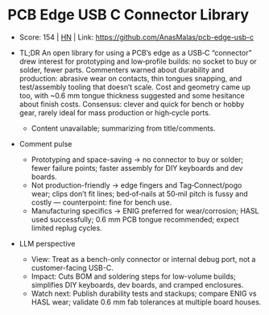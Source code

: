 # PCB Edge USB C Connector Library

- Score: 154 | [HN](https://news.ycombinator.com/item?id=45708686) | Link: https://github.com/AnasMalas/pcb-edge-usb-c

- TL;DR
An open library for using a PCB’s edge as a USB‑C “connector” drew interest for prototyping and low‑profile builds: no socket to buy or solder, fewer parts. Commenters warned about durability and production: abrasive wear on contacts, thin tongues snapping, and test/assembly tooling that doesn’t scale. Cost and geometry came up too, with ~0.6 mm tongue thickness suggested and some hesitance about finish costs. Consensus: clever and quick for bench or hobby gear, rarely ideal for mass production or high‑cycle ports.
  
  - Content unavailable; summarizing from title/comments.

- Comment pulse
  - Prototyping and space-saving → no connector to buy or solder; fewer failure points; faster assembly for DIY keyboards and dev boards.
  - Not production-friendly → edge fingers and Tag‑Connect/pogo wear; clips don’t fit lines; bed‑of‑nails at 50‑mil pitch is fussy and costly — counterpoint: fine for bench use.
  - Manufacturing specifics → ENIG preferred for wear/corrosion; HASL used successfully; 0.6 mm PCB tongue recommended; expect limited replug cycles.

- LLM perspective
  - View: Treat as a bench-only connector or internal debug port, not a customer-facing USB-C.
  - Impact: Cuts BOM and soldering steps for low-volume builds; simplifies DIY keyboards, dev boards, and cramped enclosures.
  - Watch next: Publish durability tests and stackups; compare ENIG vs HASL wear; validate 0.6 mm fab tolerances at multiple board houses.
